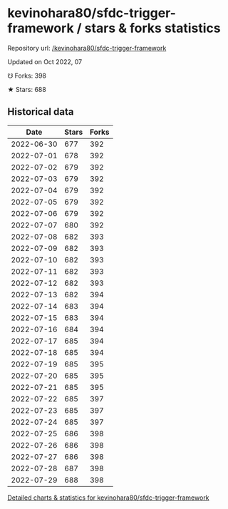 # kevinohara80/sfdc-trigger-framework / stars & forks statistics

Repository url: [/kevinohara80/sfdc-trigger-framework](https://github.com/kevinohara80/sfdc-trigger-framework)

Updated on Oct 2022, 07

☋ Forks: 398

★ Stars: 688

## Historical data
| Date | Stars | Forks |
|------|-------|-------|
| 2022-06-30 | 677 | 392 | 
| 2022-07-01 | 678 | 392 | 
| 2022-07-02 | 679 | 392 | 
| 2022-07-03 | 679 | 392 | 
| 2022-07-04 | 679 | 392 | 
| 2022-07-05 | 679 | 392 | 
| 2022-07-06 | 679 | 392 | 
| 2022-07-07 | 680 | 392 | 
| 2022-07-08 | 682 | 393 | 
| 2022-07-09 | 682 | 393 | 
| 2022-07-10 | 682 | 393 | 
| 2022-07-11 | 682 | 393 | 
| 2022-07-12 | 682 | 393 | 
| 2022-07-13 | 682 | 394 | 
| 2022-07-14 | 683 | 394 | 
| 2022-07-15 | 683 | 394 | 
| 2022-07-16 | 684 | 394 | 
| 2022-07-17 | 685 | 394 | 
| 2022-07-18 | 685 | 394 | 
| 2022-07-19 | 685 | 395 | 
| 2022-07-20 | 685 | 395 | 
| 2022-07-21 | 685 | 395 | 
| 2022-07-22 | 685 | 397 | 
| 2022-07-23 | 685 | 397 | 
| 2022-07-24 | 685 | 397 | 
| 2022-07-25 | 686 | 398 | 
| 2022-07-26 | 686 | 398 | 
| 2022-07-27 | 686 | 398 | 
| 2022-07-28 | 687 | 398 | 
| 2022-07-29 | 688 | 398 | 


[Detailed charts & statistics for kevinohara80/sfdc-trigger-framework](https://reviewgithub.com/rep/kevinohara80/sfdc-trigger-framework)
